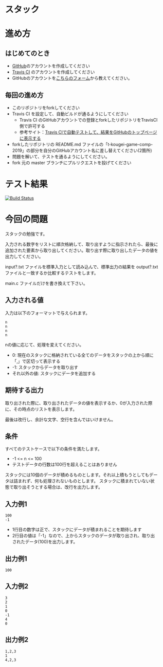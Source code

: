 # スタック

# 進め方
## はじめてのとき
* [GitHub](https://github.com/)のアカウントを作成してください
* [Travis CI](https://travis-ci.com/) のアカウントを作成してください
* GitHubのアカウントを[こちらのフォーム](https://forms.gle/k5zoXyy4yAWNPz4KA)から教えてください。
## 毎回の進め方
* このリポジトリをforkしてください
* Travis CI を設定して、自動ビルドが通るようにしてください
   * Travis CI のGitHubアカウントでの登録とforkしたリポジトリをTravisCI側で許可する
   * 参考サイト：[Travis CIで自動テストして、結果をGitHubのトップページに表示する](https://qiita.com/hoshimado/items/4090d8e64beb8a7f95e1)
* forkしたリポジトリの README.md ファイルの「t-kougei-game-comp-2019」の部分を自分のGitHubアカウント名に差し替えてください(2箇所)
* 問題を解いて、テストを通るようにしてください。
* fork 元の master ブランチにプルリクエストを投げてください

# テスト結果

[![Build Status](https://travis-ci.com/t-kougei-game-comp-2019/05_stack.svg?branch=master)](https://travis-ci.com/t-kougei-game-comp-2019/05_stack)

# 今回の問題

スタックの勉強です。

入力される数字をリストに順次格納して、取り出すように指示されたら、最後に追加された要素から取り出してください。取り出す際に取り出したデータの値を出力してください。

input?.txt ファイルを標準入力として読み込んで、標準出力の結果を output?.txt ファイルと一致するか比較するテストをします。

main.c ファイルだけを書き換えて下さい。

## 入力される値
入力は以下のフォーマットで与えられます。
~~~
n
n
n
n
~~~

nの値に応じて、処理を変えてください。
* 0: 現在のスタックに格納されている全てのデータをスタックの上から順に「,」で区切って表示する
* -1: スタックからデータを取り出す
* それ以外の値: スタックにデータを追加する

## 期待する出力

取り出された際に、取り出されたデータの値を表示するか、0が入力された際に、その時点のリストを表示します。

最後は改行し、余計な文字、空行を含んではいけません。

## 条件
すべてのテストケースで以下の条件を満たします。
* -1 <= n <= 100
* テストデータの行数は100行を超えることはありません

スタックには10個のデータが積めるものとします。それ以上積もうとしてもデータは詰まれず、何も処理されないものとします。
スタックに積まれていない状態で取り出そうとする場合は、改行を出力します。

## 入力例1
~~~
100
-1
~~~
* 1行目の数字は正で、スタックにデータが積まれることを期待します
* 2行目の値は「-1」なので、上からスタックのデータが取り出され、取り出されたデータ(100)を出力します。

## 出力例1
~~~
100
~~~

## 入力例2
~~~
3
2
1
0
-1
4
0
~~~

## 出力例2
~~~
1,2,3
1
4,2,3
~~~
